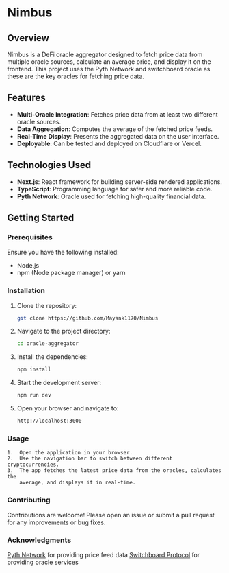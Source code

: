 # Nimbus

## Overview

Nimbus is a DeFi oracle aggregator designed to fetch price data from multiple oracle sources, calculate an average price, and display it on the frontend. This project uses the Pyth Network and switchboard oracle as these are the key oracles for fetching price data.

## Features

- **Multi-Oracle Integration**: Fetches price data from at least two different oracle sources.
- **Data Aggregation**: Computes the average of the fetched price feeds.
- **Real-Time Display**: Presents the aggregated data on the user interface.
- **Deployable**: Can be tested and deployed on Cloudflare or Vercel.

## Technologies Used

- **Next.js**: React framework for building server-side rendered applications.
- **TypeScript**: Programming language for safer and more reliable code.
- **Pyth Network**: Oracle used for fetching high-quality financial data.

## Getting Started

### Prerequisites

Ensure you have the following installed:

- Node.js
- npm (Node package manager) or yarn

### Installation

1. Clone the repository:

   ```bash
   git clone https://github.com/Mayank1170/Nimbus
2. Navigate to the project directory:
   ```bash
   cd oracle-aggregator
3. Install the dependencies:
   ```bash 
   npm install
4.  Start the development server:
    ```bash 
    npm run dev
5.  Open your browser and navigate to:
    ```bash
    http://localhost:3000

### Usage

    1.  Open the application in your browser.
    2.  Use the navigation bar to switch between different cryptocurrencies.
    3.  The app fetches the latest price data from the oracles, calculates the 
        average, and displays it in real-time.
### Contributing
Contributions are welcome! Please open an issue or submit a pull request for any improvements or bug fixes.

### Acknowledgments

   [Pyth Network](https://pyth.network/) for providing price feed data
   [Switchboard Protocol](https://switchboard.xyz/) for providing oracle services



